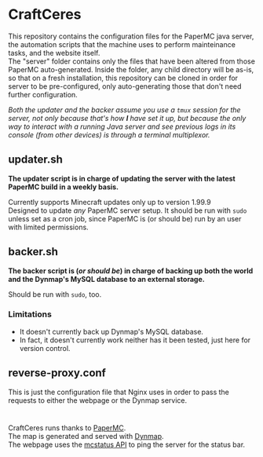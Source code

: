 # CraftCeres

This repository contains the configuration files for the PaperMC java server, the automation scripts that the machine uses to perform mainteinance tasks, and the website itself.<br>
The "server" folder contains only the files that have been altered from those PaperMC auto-generated. Inside the folder, any child directory will be as-is, so that on a fresh installation, this repository can be cloned in order for server to be pre-configured, only auto-generating those that don't need further configuration.

_Both the updater and the backer assume you use a `tmux` session for the server, not only because that's how __I__ have set it up, but because the only way to interact with a running Java server and see previous logs in its console (from other devices) is through a terminal multiplexor._


## updater.sh

__The updater script is in charge of updating the server with the latest PaperMC build in a weekly basis.__

Currently supports Minecraft updates only up to version 1.99.9<br>
Designed to update _any_ PaperMC server setup. It should be run with `sudo` unless set as a cron job, since PaperMC is (or should be) run by an user with limited permissions.

## backer.sh

__The backer script is (_or should be_) in charge of backing up both the world and the Dynmap's MySQL database to an external storage.__

Should be run with `sudo`, too.

### Limitations

- It doesn't currently back up Dynmap's MySQL database.
- In fact, it doesn't currently work neither has it been tested, just here for version control.

## reverse-proxy.conf

This is just the configuration file that Nginx uses in order to pass the requests to either the webpage or the Dynmap service.

#

CraftCeres runs thanks to [PaperMC](https://github.com/PaperMC).<br>
The map is generated and served with [Dynmap](https://github.com/webbukkit/dynmap).<br>
The webpage uses the [mcstatus API](https://mcstatus.io/) to ping the server for the status bar.

